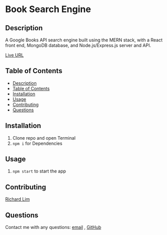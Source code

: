 # Book Search Engine

## Description

A Google Books API search engine built using the MERN stack, with a React front end, MongoDB database, and Node.js/Express.js server and API.

[Live URL](https://book-search-engine-95.herokuapp.com/)

## Table of Contents

- [Description](#description)
- [Table of Contents](#table-of-contents)
- [Installation](#installation)
- [Usage](#usage)
- [Contributing](#contributing)
- [Questions](#questions)

## Installation

1. Clone repo and open Terminal
2. `npm i` for Dependencies

## Usage

1. `npm start` to start the app

## Contributing

[Richard Lim](https://github.com/Lim95)

## Questions

Contact me with any questions: [email](mailto:sungjoon.lim@gmail.com) , [GitHub](https://github.com/Lim95)<br />